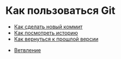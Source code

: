 # Как пользоваться Git
* [Как сделать новый коммит](./commit_help.md)
* [Как посмотреть историю](./log_help.md)
* [Как вернуться к прошлой версии](./reset_help.md)
- [Ветвление](./branch_help.md)
